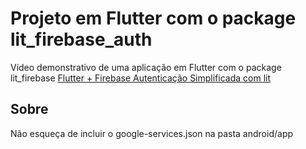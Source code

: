 # Projeto em Flutter com o package lit_firebase_auth

Vídeo demonstrativo de uma aplicação em Flutter com o package lit_firebase
[Flutter + Firebase Autenticação Simplificada com lit](https://youtu.be/6zNZM0GIQ0k)

## Sobre

Não esqueça de incluir o google-services.json na pasta android/app
